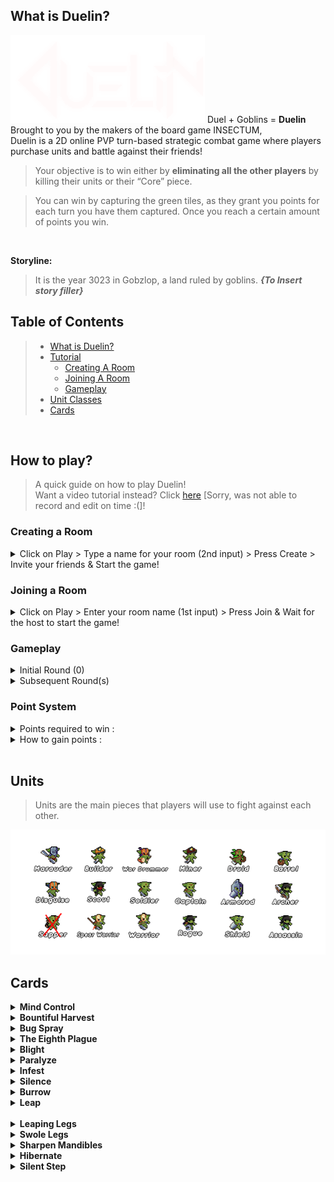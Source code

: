 ## What is Duelin?
<img src="GPN 2\Assets\Resources\UI Images\Title.png">
Duel + Goblins = <b>Duelin</b> <br>
Brought to you by the makers of the board game INSECTUM, <br>
Duelin is a 2D online PVP turn-based strategic combat game where players purchase units and battle against their friends!

> Your objective is to win either by **eliminating all the other players** by killing their units or their “Core” piece. 

> You can win by capturing the green tiles, as they grant you points for each turn you have them captured. Once you reach a certain amount of points you win. 

<br>

**Storyline:**
> It is the year 3023 in Gobzlop, a land ruled by goblins. 
***{To Insert story filler}***

## Table of Contents
> - [What is Duelin?](#what-is-duelin)
> - [Tutorial](#how-to-play)
>   - [Creating A Room](#creating-a-room)
>   - [Joining A Room](#joining-a-room)
>   - [Gameplay](#gameplay)
> - [Unit Classes](#units)
> - [Cards](#cards)
<br>

## How to play? 
> A quick guide on how to play Duelin! <br>
> Want a video tutorial instead? Click [here](https://www.youtube.com/) [Sorry, was not able to record and edit on time :(]!

### Creating a Room
<details>
<summary> Click on Play > Type a name for your room (2nd input) > Press Create > Invite your friends & Start the game! <br></summary>
<br>
1. Main Menu <br>
<img src="README Assets\Create\Main.png" style="width:auto; height:300px;" > <br>
2. Lobby Menu <br>
<img src="README Assets\Create\Create.png" style="width:auto; height:300px;"><br>
3. Room Information Menu (After creation/joining) <br>
<img src="README Assets\Create\Info.png" style="width:auto; height:300px;"> <br>
4. Host can view logs of room activity on the right <br>
<img src="README Assets\Join\Host Room Info.png" style="width:auto; height:300px;"> <br>
</details>

### Joining a Room
<details>
<summary>  Click on Play > Enter your room name (1st input) > Press Join & Wait for the host to start the game! <br></summary>
<br>
1. Main Menu <br>
<img src="README Assets\Create\Main.png" style="width:auto; height:300px;" ><br>
2. Lobby Menu <br>
<img src="README Assets\Join\Join.png" style="width:auto; height:300px;"> <br>
3. Room Information Menu (After creation/joining) <br>
<img src="README Assets\Join\Room.png" style="width:auto; height:300px;"> <br>
</details>

### Gameplay
<details> <summary>Initial Round (0)<br></summary>
- Players will start of with 5 gold and they have to purchase units/items from the shop. <br>
- Players can purchase anything from the shop as long as they have enough gold. <br>
- A maximum of 3 units can be purchased at the start of the game. <br>
- After purchasing, players will pick their starting spawn position on the map. <br>
- Spawn positions are assigned in the sequence of when the players joined the room. <br>
</details>

<details> <summary>Subsequent Round(s)<br></summary>
- Players can only MOVE once and ATTACK once for each turn. <br>
- Players can use the shop to purchase units (5 max) and cards (4 max) [Does not count as a "Action"]<br>
- Players can capture a farm to gain passive points (2 per round & on Capture) <br>
- Each farm takes 2 turn to fully capture. <br>
- Players can win by POINTS or by ELIMINATING all the other opponent's unit. <br>
</details>

### Point System
<details> <summary>Points required to win :<br></summary>
<b>2 Players - 15</b><br>
<b>3 Players - 20</b><br>
<b>4+ Players - 25</b><br>
<br>
</details>

<details> <summary>How to gain points :<br></summary>
Kill enemy unit : <b>2</b> <br>
Kill enemy: <b>Absorb half their points</b><br>
Capture farm :<b>2</b> <br>
Farm points : <b>2</b> <br>
</details> <br>


## Units
> Units are the main pieces that players will use to fight against each other. <br>
<img src="README Assets\Units.png" style="Width:auto; Height:200px">

## Cards
<details>
<summary><b>Mind Control</b></summary>
<b>Description</b> : Take Control of an enemy's player for 2 turn <br>
<b>[+]</b>: If target unit is on a farm, user in control gets the farm points <br>
<b>[-]</b>: Target dies after mind control ends <br>
<b>Cost</b>: 4 Gold <br>
</details>

<details>
<summary><b>Bountiful Harvest</b></summary>
<b>Description</b> : Take Control of an enemy's player for 1 turn <br>
<b>Cost</b>: 4 Gold <br>
</details>

<details>
<summary><b>Bug Spray</b></summary>
<b>Description</b> : Instantly Kills An Opponent Unit <br>
<b>[-]</b>: Cannot kill a player with only 1 Unit, <br>
<b>[-]</b>: No points are gained when killing an opponent using this card. <br>
<b>Cost</b>: 4 Gold <br>
</details>

<details>
<summary><b>The Eighth Plague</b></summary>
<b>Description</b> : Disables all farm for 2 turns (aka: Paul's Mistake)<br>
<b>Cost</b>: 4 Gold <br>
</details>

<details>
<summary><b>Blight</b></summary>
<b>Description</b> : Disables 1 structure for 2 turns <br>
<b>Cost</b>: 3 Gold <br>
</details>

<details>
<summary><b>Paralyze</b></summary>
<b>Description</b> : Prevent player from using a bug for 2 turns <br>
<b>Cost</b>Gold <br>
</details>

<details>
<summary><b>Infest</b></summary>
<b>Description</b> : Disables the marketplace for 2 turns <br>
<b>Cost</b>: 3 Gold <br>
</details>

<details>
<summary><b>Silence</b></summary>
<b>Description</b> : Strip 1 unit of it's abilities for 2 turns <br>
<b>Cost</b>: 2 Gold <br>
</details>

<details>
<summary><b>Burrow</b></summary>
<b>Description</b> : Next attack is dodged <br>
<b>Cost</b>: 1 Gold <br>
</details>

<details>
<summary><b>Leap</b></summary>
<b>Description</b> : Moves 2 grids, can go over walls <br>
<b>Cost</b>: 1 Gold <br>
</details> <br>

<details>
<summary><b>Leaping Legs</b></summary>
<b>Description</b> : You may travel over walls <br>
<b>> Enhancements</b> : Can be applied to any Unit! <br>
<b>Cost</b>: 2 Gold <br>
</details>

<details>
<summary><b>Swole Legs</b></summary>
<b>Description</b> : +1 Movement <br>
<b>> Enhancements</b> : Can be applied to any Unit! <br>
<b>Cost</b>: 2 Gold <br>
</details>

<details>
<summary><b>Sharpen Mandibles</b></summary>
<b>Description</b> : Buff a unit by 1 Attack and 1 Defense (HP) <br>
<b>> Enhancements</b> : Can be applied to any Unit! <br>
<b>Cost</b>: 2 Gold <br>
</details>

<details>
<summary><b>Hibernate</b></summary>
<b>Description</b> : Heals a unit for 1 HP every turn <br>
<b>[-]</b>: You cannot overheal your unit. <br>
<b>> Enhancements</b> : Can be applied to any Unit! <br>
<b>Cost</b>: 1 Gold <br>
</details>

<details>
<summary><b>Silent Step</b></summary>
<b>Description</b> : Ignore Taunt <br>
<b>> Enhancements</b> : Can be applied to any Unit! <br>
<b>Cost</b>: 1 Gold <br>
</details>

